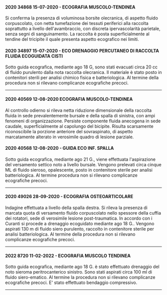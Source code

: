 #### 2020 34868 15-07-2020 - ECOGRAFIA MUSCOLO-TENDINEA
Si conferma la presenza di voluminosa borsite olecranica, di aspetto fluido corpuscolato, con netta tumefazione dei tessuti periferici alla raccolta soprattutto a livello dell'avambraccio, con discreta ipervascolarità parietale, senza segni di sanguinamento. La raccolta è posta superficialmente al tendine del tricipite il quale presenta aspetto ecografico nei limiti.

#### 2020 34897 15-07-2020 - ECO DRENAGGIO PERCUTANEO DI RACCOLTA FLUIDA ECOGUIDATA CISTI
Sotto guida ecografica, mediante ago 18 G, sono stati evacuati circa 20 cc di fluido purulento dalla nota raccolta olecranica. Il materiale è stato posto in contenitori sterili per analisi chimico fisica e batteriologica. Al termine della procedura non si rilevano complicanze ecografiche precoci.

---

#### 2020 40569	12-08-2020	ECOGRAFIA MUSCOLO-TENDINEA
Al controllo odierno si rileva netta riduzione dimensionale della raccolta fluida in sede prevalentemente bursale e della spalla di sinistra, con ampi fenomeni di organizzazione. Persiste componente fluida anecogena in sede caudale, superficialmente al capolungo del bicipite. Risulta scarsamente riconoscibile la porzione anteriore del sovraspinato, di aspetto marcatamente alterato in verosimile quadro di lesione parziale.

#### 2020 40568	12-08-2020 - GUIDA ECO INF. SPALLA
Sotto guida ecografica, mediante ago 21 G., viene effettuata l'aspirazione del versamento settico noto a livello bursale. Vengono prelevati circa cinque ML di fluido sieroso, opalescente, posto in contenitore sterile per analisi batteriologica. Al termine procedura non si rilevano complicanze ecografiche precoci.

---

#### 2020 49026	28-09-2020 - ECOGRAFIA OSTEOARTICOLARE
Indagine effettuata a livello della spalla destra. Si rileva la presenza di marcata quota di versamento fluido corpuscolato nello spessore della cuffia dei rotatori, sede di verosimile lesione post-traumatica. In accordo con i Curanti si procede a drenaggio ecoguidato mediante ago 18 G.. Vengono aspirati 130 m di fluido siero purulento, raccolto in contenitore sterile per analisi batteriologica. Al termine della procedura non si rilevano complicanze ecografiche precoci.

---

#### 2022 8720	11-02-2022 - ECOGRAFIA MUSCOLO TENDINEA
Sotto guida ecografica, mediante ago 18 G. è stato effettuato drenaggio del noto sieroma peritrocanterico sinistro. Sono stati aspirati circa 100 ml di fluido siero-ematico. Al termine la procedura non si rilevano complicanze ecografiche precoci. E' stato effettuato bendaggio compressivo.

---